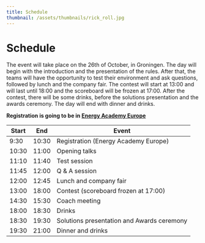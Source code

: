 ```yaml
---
title: Schedule
thumbnail: /assets/thumbnails/rick_roll.jpg
---
```


# Schedule

The event will take place on the 26th of October, in Groningen. The day will begin with the introduction and the presentation of the rules. After that, the teams will have the opportunity to test their environment and ask questions, followed by lunch and the company fair. The contest will start at 13:00 and will last until 18:00 and the scoreboard will be frozen at 17:00. After the contest, there will be some drinks, before the solutions presentation and the awards ceremony. The day will end with dinner and drinks.

**Registration is going to be in [Energy Academy Europe](/location/)**

| Start | End   | Event                                      |
| ----- | ----- | ------------------------------------------ |
| 9:30  | 10:30 | Registration (Energy Academy Europe)       |
| 10:30 | 11:00 | Opening talks                              |
| 11:10 | 11:40 | Test session                               |
| 11:45 | 12:00 | Q & A session                              |
| 12:00 | 12:45 | Lunch and company fair                     |
| 13:00 | 18:00 | Contest (scoreboard frozen at 17:00)       |
| 14:30 | 15:30 | Coach meeting                              |
| 18:00 | 18:30 | Drinks                                     |
| 18:30 | 19:30 | Solutions presentation and Awards ceremony |
| 19:30 | 21:00 | Dinner and drinks                          |
